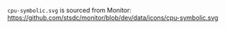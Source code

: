 `cpu-symbolic.svg` is sourced from Monitor: https://github.com/stsdc/monitor/blob/dev/data/icons/cpu-symbolic.svg